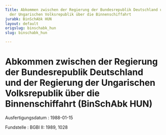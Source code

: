 ```yaml
---
Title: Abkommen zwischen der Regierung der Bundesrepublik Deutschland und der Regierung
  der Ungarischen Volksrepublik über die Binnenschiffahrt
jurabk: BinSchAbk HUN
layout: default
origslug: binschabk_hun
slug: binschabk_hun

---
```


# Abkommen zwischen der Regierung der Bundesrepublik Deutschland und der Regierung der Ungarischen Volksrepublik über die Binnenschiffahrt (BinSchAbk HUN)

Ausfertigungsdatum
:   1988-01-15

Fundstelle
:   BGBl II: 1989, 1028

